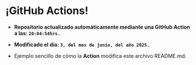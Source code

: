 # ¡GitHub Actions!
* **Repositorio actualizado automáticamente mediante una GitHub Action a las: `20:04:54hrs.`**
* **Modificado el día: `3, del mes de junio, del año 2025.`**

* Ejemplo sencillo de cómo la **Action** modifica este archivo README.md.

